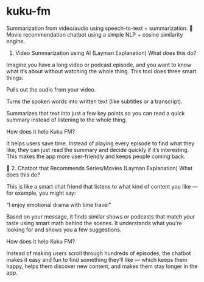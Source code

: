 # kuku-fm
Summarization from video/audio using speech-to-text + summarization.  🔹 Movie recommendation chatbot using a simple NLP + cosine similarity engine.
1. Video Summarization using AI (Layman Explanation)
What does this do?

Imagine you have a long video or podcast episode, and you want to know what it’s about without watching the whole thing. This tool does three smart things:

Pulls out the audio from your video.

Turns the spoken words into written text (like subtitles or a transcript).

Summarizes that text into just a few key points so you can read a quick summary instead of listening to the whole thing.

How does it help Kuku FM?

It helps users save time. Instead of playing every episode to find what they like, they can just read the summary and decide quickly if it’s interesting. This makes the app more user-friendly and keeps people coming back.

🤖 2. Chatbot that Recommends Series/Movies (Layman Explanation)
What does this do?

This is like a smart chat friend that listens to what kind of content you like — for example, you might say:

“I enjoy emotional drama with time travel”

Based on your message, it finds similar shows or podcasts that match your taste using smart math behind the scenes. It understands what you're looking for and shows you a few suggestions.

How does it help Kuku FM?

Instead of making users scroll through hundreds of episodes, the chatbot makes it easy and fun to find something they’ll like — which keeps them happy, helps them discover new content, and makes them stay longer in the app.


